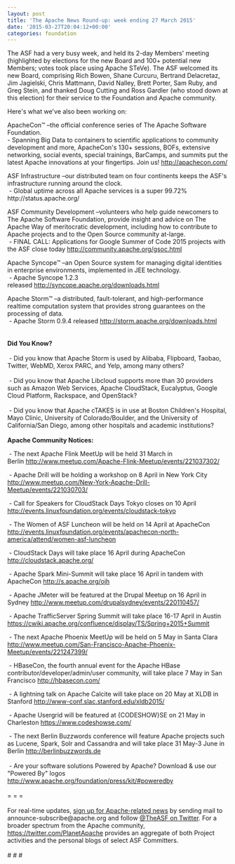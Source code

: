 ```yaml
---
layout: post
title: 'The Apache News Round-up: week ending 27 March 2015'
date: '2015-03-27T20:04:12+00:00'
categories: foundation
---
```

<div> 
    <p>The ASF had a very busy week, and held its 2-day Members' meeting (highlighted by elections for the new Board and 100+ potential new Members; votes took place using Apache STeVe). The ASF welcomed its new Board, comprising Rich Bowen, Shane Curcuru, Bertrand Delacretaz, Jim Jagielski, Chris Mattmann, David Nalley, Brett Porter, Sam Ruby, and Greg Stein, and thanked Doug Cutting and Ross Gardler (who stood down at this election) for their service to the Foundation and Apache community.</p> 
    <p>Here's what we've also been working on:</p> 
    <p>ApacheCon™ –the official conference series of The Apache Software Foundation.<br />- Spanning Big Data to containers to scientific applications to community development and more, ApacheCon's 130+ sessions, BOFs, extensive networking, social events, special trainings, BarCamps, and summits put the latest Apache innovations at your fingertips. Join us! <a href="http://apachecon.com/">http://apachecon.com/</a></p> 
    <p> </p> 
    <p> </p> 
    <p>ASF Infrastructure –our distributed team on four continents keeps the ASF's infrastructure running around the clock.<br />&nbsp;- Global uptime across all Apache services is a super 99.72% http://status.apache.org/</p> 
  </div> 
  <p>ASF Community Development –volunteers who help guide newcomers to The Apache Software Foundation, provide insight and advice on The Apache Way of meritocratic development, including how to contribute to Apache projects and to the Open Source community at-large.<br />&nbsp;- FINAL CALL: Applications for Google Summer of Code 2015 projects with the ASF close today <a href="http://community.apache.org/gsoc.html">http://community.apache.org/gsoc.html</a></p> 
  <p>Apache Syncope™ –an Open Source system for managing digital identities in enterprise environments, implemented in JEE technology.<br />&nbsp;- Apache Syncope 1.2.3 released&nbsp;<a href="http://syncope.apache.org/downloads.html">http://syncope.apache.org/downloads.html</a></p> 
  <div>Apache Storm™ –a distributed, fault-tolerant, and high-performance realtime computation system that provides strong guarantees on the processing of data.</div> 
  <div>&nbsp;- Apache Storm 0.9.4 released&nbsp;<a href="http://storm.apache.org/downloads.html">http://storm.apache.org/downloads.html</a></div> 
  <div><br /></div> 
  <div><br /></div> 
  <div><b>Did You Know?</b></div> 
  <div><br /></div> 
  <div>&nbsp;- Did you know that Apache Storm is used by Alibaba, Flipboard, Taobao, Twitter, WebMD, Xerox PARC, and Yelp, among many others?</div> 
  <div><br /></div> 
  <div>&nbsp;- Did you know that Apache Libcloud supports more than 30 providers such as Amazon Web Services, Apache CloudStack, Eucalyptus, Google Cloud Platform, Rackspace, and OpenStack?</div> 
  <div><br /></div> 
  <div>&nbsp;- Did you know that Apache cTAKES is in use at Boston Children's Hospital, Mayo Clinic, University of Colorado/Boulder, and the&nbsp;University of California/San Diego, among other hospitals and academic institutions?</div> 
  <div><br /></div> 
  <div><b>Apache Community Notices:</b></div> 
  <div> 
    <p>&nbsp;- The next Apache Flink MeetUp will be held 31 March in Berlin&nbsp;<a href="http://www.meetup.com/Apache-Flink-Meetup/events/221037302/">http://www.meetup.com/Apache-Flink-Meetup/events/221037302/</a></p> 
    <p>&nbsp;- Apache Drill will be holding a workshop on 8 April in New York City <a href="http://www.meetup.com/New-York-Apache-Drill-Meetup/events/221030703/">http://www.meetup.com/New-York-Apache-Drill-Meetup/events/221030703/</a> </p> 
  </div> 
  <p>&nbsp;- Call for Speakers for CloudStack Days Tokyo closes on 10 April <a href="http://events.linuxfoundation.org/events/cloudstack-tokyo">http://events.linuxfoundation.org/events/cloudstack-tokyo</a></p> 
  <div> 
    <p>&nbsp;- The Women of ASF Luncheon will be held on 14 April at ApacheCon <a href="http://apachecon.com/">http://events.linuxfoundation.org/events/apachecon-north-america/attend/women-asf-luncheon</a></p> 
  </div> 
  <div> 
    <p>&nbsp;- CloudStack Days will take place 16 April during ApacheCon <a href="http://cloudstack.apache.org/">http://cloudstack.apache.org/</a></p> 
    <p>&nbsp;- Apache Spark Mini-Summit will take place 16 April in tandem with ApacheCon <a href="http://s.apache.org/ojh">http://s.apache.org/ojh</a></p> 
  </div> 
  <div> 
    <p>&nbsp;- Apache JMeter will be featured at the Drupal Meetup on 16 April in Sydney <a href="http://www.meetup.com/drupalsydney/events/220110457/">http://www.meetup.com/drupalsydney/events/220110457/</a> </p> 
  </div> 
  <div>&nbsp;- Apache TrafficServer Spring Summit will take place 16-17 April in Austin <a href="http://s.apache.org/ojh">https://cwiki.apache.org/confluence/display/TS/Spring+2015+Summit</a></div> 
  <div> 
    <p>&nbsp;- The next Apache Phoenix MeetUp will be held on 5 May in Santa Clara <a href="http://www.meetup.com/San-Francisco-Apache-Phoenix-Meetup/events/221247399/">http://www.meetup.com/San-Francisco-Apache-Phoenix-Meetup/events/221247399/</a> </p> 
    <p>&nbsp;- HBaseCon, the fourth annual event for the Apache HBase contributor/developer/admin/user community, will take place 7 May in San Francisco <a href="http://hbasecon.com/">http://hbasecon.com/</a></p> 
    <p>&nbsp;- A lightning talk on Apache Calcite will take place on 20 May at XLDB in Stanford&nbsp;<a href="http://www-conf.slac.stanford.edu/xldb2015/">http://www-conf.slac.stanford.edu/xldb2015/</a></p> 
    <p>&nbsp;- Apache Usergrid will be featured at {CODESHOW}SE on 21 May in Charleston <a href="https://www.codeshowse.com/">https://www.codeshowse.com/</a> </p> 
  </div> 
  <div>&nbsp;- The next Berlin Buzzwords conference will feature Apache projects such as Lucene, Spark, Solr and Cassandra and will take place 31 May-3 June in Berlin <a href="http://berlinbuzzwords.de">http://berlinbuzzwords.de</a></div> 
  <div><br /></div> 
  <div>&nbsp;- Are your software solutions Powered by Apache? Download &amp; use our &quot;Powered By&quot; logos <a href="http://www.apache.org/foundation/press/kit/#poweredby">http://www.apache.org/foundation/press/kit/#poweredby</a></div> 
  <div><br /></div> 
  <div>= = =</div> 
  <div><br /></div> 
  <div>For real-time updates, <a href="http://apache.org/foundation/mailinglists.html#foundation-announce">sign up for Apache-related news</a> by sending mail to announce-subscribe@apache.org and follow <a href="https://twitter.com/TheASF">@TheASF on Twitter</a>. For a broader spectrum from the Apache community, <a href="https://twitter.com/PlanetApache">https://twitter.com/PlanetApache</a> provides an aggregate of both Project activities and the personal blogs of select ASF Committers.</div> 
  <div><br /></div> 
  <div># # #</div>
